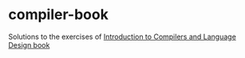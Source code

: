 # compiler-book

Solutions to the exercises of [Introduction to Compilers and Language Design book](https://www3.nd.edu/~dthain/compilerbook/)
